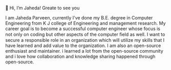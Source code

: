 👋 Hi, I’m Jaheda! Greate to see you

I am Jaheda Parveen, currently I've done my B.E. degree in Computer Engineering from K J college of Engineering and management research.
My career goal is to become a successful computer engineer whose focus is not only on coding but other aspects of the computer ﬁeld as well. 
I want to secure a responsible role in an organization which will utilize my skills that I have learned and add value to the organization.
I am also an open-source enthusiast and maintainer. i learned a lot from the open-source community and i love how collaboration and knowledge sharing happened through open-source.
